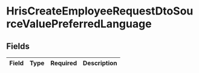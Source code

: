 # HrisCreateEmployeeRequestDtoSourceValuePreferredLanguage


## Fields

| Field       | Type        | Required    | Description |
| ----------- | ----------- | ----------- | ----------- |